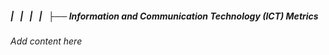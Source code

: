 ##### |   |   |   |   ├── Information and Communication Technology (ICT) Metrics

*Add content here*
